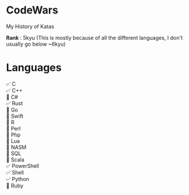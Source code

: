 # CodeWars
My History of Katas

**Rank** : 5kyu (This is mostly because of all the different languages, I don't usually go below ~6kyu)

# Languages
:white_check_mark: C  
:white_check_mark: C++  
:black_square_button: C#  
:white_check_mark: Rust  
:black_square_button: Go  
:black_square_button: Swift  
:black_square_button: R  
:black_square_button: Perl  
:black_square_button: Php  
:black_square_button: Lua  
:black_square_button: NASM  
:black_square_button: SQL  
:black_square_button: Scala  
:white_check_mark: PowerShell  
:white_check_mark: Shell  
:white_check_mark: Python  
:black_square_button: Ruby  
